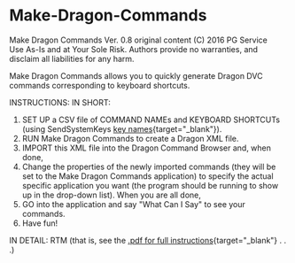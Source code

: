 # Make-Dragon-Commands

Make Dragon Commands  Ver. 0.8  original content (C) 2016 PG Service  
Use As-Is and at Your Sole Risk. 
Authors provide no warranties, and disclaim all liabilities for any harm. 

Make Dragon Commands allows you to quickly generate Dragon DVC commands 
corresponding to keyboard shortcuts. 

INSTRUCTIONS: 
IN SHORT: 
  1. SET UP a CSV file of COMMAND NAMEs and KEYBOARD SHORTCUTs (using 
SendSystemKeys [key names](https://www.nuance.com/products/help/dragon/dragon-for-pc/scriptref/Content/scrptref/key_names.htm){target="_blank"}). 
  2. RUN Make Dragon Commands to create a Dragon XML file. 
  3. IMPORT this XML file into the Dragon Command Browser and, when done, 
  4. Change the properties of the newly imported commands (they will be set to the 
     Make Dragon Commands application) to specify the actual specific application you 
     want (the program should be running to show up in the drop-down list).  When you are 
     all done, 
  5. GO into the application and say "What Can I Say" to see your commands. 
  6. Have fun! 

IN DETAIL: RTM (that is, see the [.pdf for full instructions](https://github.com/PGilm/Make-Dragon-Commands/blob/main/Make%20Dragon%20Commands.pdf){target="_blank"} . . .)
